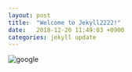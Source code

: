 ```yaml
---
layout: post
title:  "Welcome to Jekyll2222!"
date:   2018-12-20 11:49:03 +0900
categories: jekyll update
---
```


![google](https://google.com)
